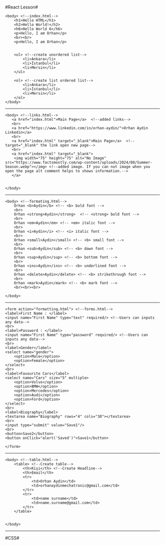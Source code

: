 #React Lesson#

<!DOCTYPE html>
<html>


    <body> <!--index.html-->
        <h1>Hello HTML</h1>
        <h2>Hello World!</h2>
        <h6>Hello World 6</h6>
        <p>Hello, I am Orhan</p>
        <br><br>
        <p>Hello, I am Orhan</p>
        

        <ul> <!--create unordered list-->
            <li>Ankara</li>
            <li>İstanbul</li>
            <li>Mersin</li>
        </ul>

        <ol> <!--create list ordered list-->
            <li>Ankara</li>
            <li>İstanbul</li>
            <li>Mersin</li>
        </ol>
    </body>

------------------------------------------------------------------------------------------------------------------------------------
    <body> <!--links.html-->
       <a href="index.html">Main Page</a>  <!--added links-->
       <br>
       <a href="https://www.linkedin.com/in/orhan-aydin/">Orhan Aydin Linkedin</a>
       <br>
       <a href="index.html" target="_blank">Main Page</a>  <!--target="_blank" the link open new page-->
       <br>
       <a href="index.html" target="_blank">
        <img width="75" height="75" alt="No Image" src="https://www.factsmostly.com/wp-content/uploads/2024/08/Summer-Season.webp"></img> <!--added image. If you can not image when you open the page alt comment helps to shows information.-->
       </a>
    
    
    </body>
    
------------------------------------------------------------------------------------------------------------------------------------

    <body> <!--formating.html-->
        Orhan <b>Aydin</b> <!-- <b> bold font -->
        <br>
        Orhan <strong>Aydin</strong>  <!-- <strong> bold font -->
        <br>
        Orhan <em>Aydin</em> <!-- <em> italic font -->
        <br>
        Orhan <i>Aydin</i> <!-- <i> italic font -->
        <br>
        Orhan <small>Aydin</small> <!-- <b> small font -->
        <br>
        Orhan <sub>Aydin</sub> <!-- <b> down font -->
        <br>
        Orhan <sup>Aydin</sup> <!-- <b> bottom font -->
        <br>
        Orhan <ins>Aydin</ins> <!-- <b> underlined font -->
        <br>
        Orhan <delete>Aydin</delete> <!-- <b> strikethrough font -->
        <br>
        Orhan <mark>Aydin</mark> <!-- <b> mark font -->
        <br><br><br>

    </body>

------------------------------------------------------------------------------------------------------------------------------------

    <form action="formatting.html"> <!--forms.html-->
    <label>First Name : </label>
    <input name="First Name" type="text" required/> <!--Users can inputs any data-->
    <br>
    <label>Password : </label>
    <input name="First Name" type="password" required/> <!--Users can inputs any data-->
    <br>
    <label>Gender</label>
    <select name="gender">
        <option>Male</option>
        <option>Female</option>
    </select>
    <br>
    <label>Favourite Cars</label>
    <select name="Cars" size="5" multiple>
        <option>Volvo</option>
        <option>BMW</option>
        <option>Mercedes</option>
        <option>Audi</option>
        <option>Ford</option>
    </select>
    <br>
    <label>Biography</label>
    <textarea name="Biography" rows="4" cols="30"></textarea>
    <br>
    <input type="submit" value="Save1"/>
    <br>
    <button>Save2</button>
    <button onClick="alert('Saved')">Save1</button>

    </form>

------------------------------------------------------------------------------------------------------------------------------------
    
    <body> <!--table.html-->
        <table> <!--Create table-->
            <th>Kişi</th> <!--Create Headline-->
            <th>Email</th>
            <tr>
                <td>Orhan Aydin</td>
                <td>orhanaydinmechatronic@gmail.com</td>
            </tr>
            <tr>
                <td>name surname</td>
                <td>name.surname@gmail.com</td>
            </tr>
        </table>
    
    
    </body>

</html>

------------------------------------------------------------------------------------------------------------------------------------
#CSS#
<head>
    <link rel="stylesheet" href="style.css">
    <script src="script.js"></script>
    <style>
        h1{
            color: green;
        }

        body {
            background-color: white;
        }

        div{
            border: 1px solid red; 
            /*border: 1px dotted; */
            /*border: 1px dashed; */
            margin-top: 100px; /*You can change location your text, border e.t with Margin-top, left, right, bottom */
            margin-left: 100px;
            margin-right: 300px;
            padding: 25px; /*padding affect inside the border*/
            background-color: grey;
                table{
            border-collapse: collapse; /*It merges table cell borders into a single border, eliminating the double border effect.*/
            width: 100%;

        }
        table, th, td{
            border: 1px solid black;
        }
        th{
            height: 30px;
        }
        td{
            height: 30px;
            text-align: center;
        }
        }
    </style>
</head>
------------------------------------------------------------------------------------------------------------------------------------

#ADD BOOTSTRAP#
<head>
        <link href="https://cdn.jsdelivr.net/npm/bootstrap@5.3.3/dist/css/bootstrap.min.css" rel="stylesheet" integrity="sha384-QWTKZyjpPEjISv5WaRU9OFeRpok6YctnYmDr5pNlyT2bRjXh0JMhjY6hW+ALEwIH" crossorigin="anonymous"> 
        
    </head>
